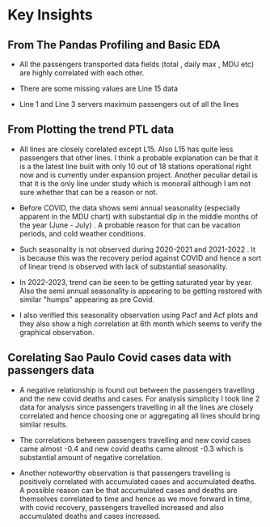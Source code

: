# Key Insights


## From The Pandas Profiling and Basic EDA


* All the passengers transported data fields (total , daily max , MDU etc) are highly correlated with each other.

* There are some missing values are Line 15 data

* Line 1 and Line 3 servers maximum passengers out of all the lines


## From Plotting the trend PTL data


* All lines are closely corelated except L15. Also L15 has quite less passengers that other lines. I think a probable explanation can be that it is a the latest line built with only 10 out of 18 stations operational right now and is currently under expansion project. Another peculiar detail is that it is the only line under study which is monorail although I am not sure whether that can be a reason or not.

* Before COVID, the data shows semi annual seasonality (especially apparent in the MDU chart) with substantial dip in the middle months of the year (June - July) . A probable reason for that can be vacation periods, and cold weather conditions.

* Such seasonality is not observed during 2020-2021 and 2021-2022 . It is because this was the recovery period against COVID and hence a sort of linear trend is observed with lack of substantial seasonality.

* In 2022-2023, trend can be seen to be getting saturated year by year. Also the semi annual seasonality is appearing to be getting restored with similar "humps" appearing as pre Covid.

* I also verified this seasonality observation using Pacf and Acf plots and they also show a high correlation at 6th month which seems to verify the graphical observation.

## Corelating Sao Paulo Covid cases data with passengers data


* A negative relationship is found out between the passengers travelling and the new covid deaths and cases. For analysis simplicity I took line 2 data for analysis since passengers travelling in all the lines are closely correlated and hence choosing one or aggregating all lines should bring similar results.

* The correlations between passengers travelling and new covid cases came almost -0.4 and new covid deaths came almost -0.3 which is substantial amount of negative correlation.

* Another noteworthy observation is that passengers travelling is positively correlated with accumulated cases and accumulated deaths. A possible reason can be that accumulated cases and deaths are themselves correlated to time and hence as we move forward in time, with covid recovery, passengers travelled increased and also accumulated deaths and cases increased.